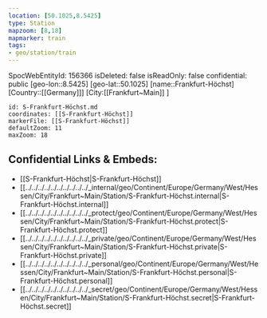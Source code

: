 ```yaml
---
location: [50.1025,8.5425]
type: Station 
mapzoom: [8,18] 
mapmarker: train 
tags:
- geo/station/train
---
```

SpocWebEntityId: 156366
isDeleted: false
isReadOnly: false
confidential: public
[geo-lon::8.5425]
[geo-lat::50.1025]
[name::Frankfurt-Höchst]
[Country::[[Germany]]]
[City:[[Frankfurt~Main]] ]


```leaflet
id: S-Frankfurt-Höchst.md
coordinates: [[S-Frankfurt-Höchst]]
markerFile: [[S-Frankfurt-Höchst]]
defaultZoom: 11 
maxZoom: 18
```


## Confidential Links & Embeds: 
- [[S-Frankfurt-Höchst|S-Frankfurt-Höchst]] 
- [[../../../../../../../../../../_internal/geo/Continent/Europe/Germany/West/Hessen/City/Frankfurt~Main/Station/S-Frankfurt-Höchst.internal|S-Frankfurt-Höchst.internal]] 
- [[../../../../../../../../../../_protect/geo/Continent/Europe/Germany/West/Hessen/City/Frankfurt~Main/Station/S-Frankfurt-Höchst.protect|S-Frankfurt-Höchst.protect]] 
- [[../../../../../../../../../../_private/geo/Continent/Europe/Germany/West/Hessen/City/Frankfurt~Main/Station/S-Frankfurt-Höchst.private|S-Frankfurt-Höchst.private]] 
- [[../../../../../../../../../../_personal/geo/Continent/Europe/Germany/West/Hessen/City/Frankfurt~Main/Station/S-Frankfurt-Höchst.personal|S-Frankfurt-Höchst.personal]] 
- [[../../../../../../../../../../_secret/geo/Continent/Europe/Germany/West/Hessen/City/Frankfurt~Main/Station/S-Frankfurt-Höchst.secret|S-Frankfurt-Höchst.secret]] 
